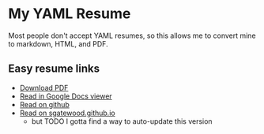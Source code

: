 # My YAML Resume

Most people don't accept YAML resumes, so this allows me to convert mine to
markdown, HTML, and PDF.

## Easy resume links

- [Download PDF](https://raw.githubusercontent.com/sgatewood/resume/refs/heads/main/rendered/sean-gatewood-resume.pdf)
- [Read in Google Docs viewer](https://docs.google.com/viewer?url=https://github.com/sgatewood/resume/raw/main/rendered/sean-gatewood-resume.pdf)
- [Read on github](https://github.com/sgatewood/resume/blob/main/rendered/resume.md)
- [Read on sgatewood.github.io](https://sgatewood.github.io/resume.html)
  - but TODO I gotta find a way to auto-update this version

